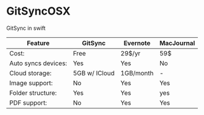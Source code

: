 # GitSyncOSX
GitSync in swift


Feature  | GitSync | Evernote | MacJournal 
---------------- | ---------- | ----------| -------
Cost: | Free | 29$/yr | 59$ 
Auto syncs devices: | Yes | Yes | No
Cloud storage: | 5GB w/ ICloud | 1GB/month | -
Image support: | No | Yes | Yes
Folder structure: | Yes | Yes | yes 
PDF support: | No | Yes | Yes